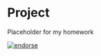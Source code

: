 Project
=======

Placeholder for my homework

[![endorse](https://api.coderwall.com/alexbuisson/endorsecount.png)](https://coderwall.com/alexbuisson)
